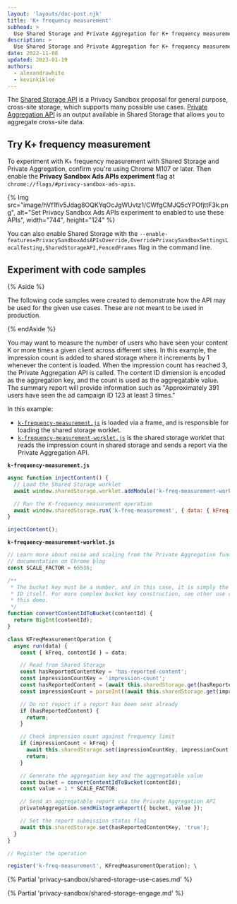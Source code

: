```yaml
---
layout: 'layouts/doc-post.njk'
title: 'K+ frequency measurement'
subhead: >
  Use Shared Storage and Private Aggregation for K+ frequency measurement
description: >
  Use Shared Storage and Private Aggregation for K+ frequency measurement
date: 2022-11-08
updated: 2023-01-19
authors:
  - alexandrawhite
  - kevinkiklee
---
```


The [Shared Storage API](/docs/privacy-sandbox/shared-storage/) is a Privacy
Sandbox proposal for general purpose, cross-site storage, which supports many
possible use cases. [Private Aggregation API](/docs/privacy-sandbox/private-aggregation) is an output available in Shared Storage that allows you to aggregate cross-site data. 

## Try K+ frequency measurement

To experiment with K+ frequency measurement with Shared Storage and Private Aggregation, confirm you're using Chrome M107 or later. Then enable the **Privacy Sandbox Ads APIs experiment** flag at `chrome://flags/#privacy-sandbox-ads-apis`.

{% Img
	src="image/hVf1flv5Jdag8OQKYqOcJgWUvtz1/CWfgCMJQ5cYPOfjttF3k.png",
	alt="Set Privacy Sandbox Ads APIs experiment to enabled to use these APIs",
	width="744", height="124"
%}

You can also enable Shared Storage with the `--enable-features=PrivacySandboxAdsAPIsOverride,OverridePrivacySandboxSettingsLocalTesting,SharedStorageAPI,FencedFrames` flag in the command line. 

## Experiment with code samples

{% Aside %}

The following code samples were created to demonstrate how the API may be used
for the given use cases. These are not meant to be used in production.

{% endAside %}

You may want to measure the number of users who have seen your content K or more times a given client across different sites. In this example, the impression count is added to shared storage where it increments by 1 whenever the content is loaded. When the impression count has reached 3, the Private Aggregation API is called. The content ID dimension is encoded as the aggregation key, and the count is used as the aggregatable value. The summary report will provide information such as "Approximately 391 users have seen the ad campaign ID 123 at least 3 times."

In this example:

*   [`k-frequency-measurement.js`](https://github.com/GoogleChromeLabs/shared-storage-demo/blob/main/sites/content-producer/private-aggregation/k-freq-measurement.js) is loaded via a frame, and is responsible for loading the shared storage worklet.
*   [`k-frequency-measurement-worklet.js`](https://github.com/GoogleChromeLabs/shared-storage-demo/blob/main/sites/content-producer/private-aggregation/k-freq-measurement-worklet.js) is the shared storage worklet that reads the impression count in shared storage and sends a report via the Private Aggregation API.

**`k-frequency-measurement.js`**

```js 
async function injectContent() {
  // Load the Shared Storage worklet
  await window.sharedStorage.worklet.addModule('k-freq-measurement-worklet.js');

  // Run the K-frequency measurement operation
  await window.sharedStorage.run('k-freq-measurement', { data: { kFreq: 3, contentId: 123 });
}

injectContent();
``` 
 
**`k-frequency-measurement-worklet.js`**

```js 
// Learn more about noise and scaling from the Private Aggregation fundamentals
// documentation on Chrome blog
const SCALE_FACTOR = 65536;

/**
 * The bucket key must be a number, and in this case, it is simply the content
 * ID itself. For more complex bucket key construction, see other use cases in
 * this demo.
 */
function convertContentIdToBucket(contentId) {
  return BigInt(contentId);
}

class KFreqMeasurementOperation {
  async run(data) {
    const { kFreq, contentId } = data;

    // Read from Shared Storage
    const hasReportedContentKey = 'has-reported-content';
    const impressionCountKey = 'impression-count';
    const hasReportedContent = (await this.sharedStorage.get(hasReportedContentKey)) === 'true';
    const impressionCount = parseInt((await this.sharedStorage.get(impressionCountKey)) || 0);

    // Do not report if a report has been sent already
    if (hasReportedContent) {
      return;
    }

    // Check impression count against frequency limit
    if (impressionCount < kFreq) {
      await this.sharedStorage.set(impressionCountKey, impressionCount + 1);
      return;
    }

    // Generate the aggregation key and the aggregatable value
    const bucket = convertContentIdToBucket(contentId);
    const value = 1 * SCALE_FACTOR;

    // Send an aggregatable report via the Private Aggregation API
    privateAggregation.sendHistogramReport({ bucket, value });

    // Set the report submission status flag
    await this.sharedStorage.set(hasReportedContentKey, 'true');
  }
}

// Register the operation

register('k-freq-measurement', KFreqMeasurementOperation); \
```
{% Partial 'privacy-sandbox/shared-storage-use-cases.md' %}

{% Partial 'privacy-sandbox/shared-storage-engage.md' %}
